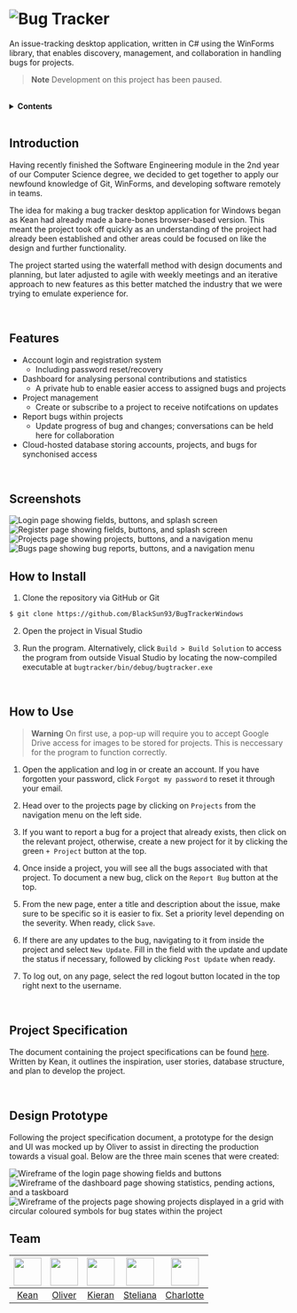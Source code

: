 
<h1>
  <img src="Bugtracker/Resources/bt_readme-banner.png" alt="Bug Tracker">
</h1>

<p>
  An issue-tracking desktop application, written in C# using the WinForms library, that enables discovery, management, and collaboration in handling bugs for projects.
</p>

> **Note** Development on this project has been paused.

<br>

<details><summary><b>Contents</b></summary>
  <ul>
    <li><a href="#introduction">Introduction</a></li>
    <li><a href="#features">Features</a></li>
    <li><a href="#demo">Screenshots</a></li>
    <li><a href="#install">How to Install</a></li>
    <li><a href="#tutorial">How to Use</a></li>
    <li><a href="#specification">Project Specification</a></li>
    <li><a href="#prototype">Design Prototype</a></li>
    <li><a href="#team">Team</a></li>
  </ul>
</details>

<br>

<h2 id="introduction">
  Introduction
</h2>

Having recently finished the Software Engineering module in the 2nd year of our Computer Science degree, we decided to get together to apply our newfound knowledge of Git, WinForms, and developing software remotely in teams.

The idea for making a bug tracker desktop application for Windows began as Kean had already made a bare-bones browser-based version. This meant the project took off quickly as an understanding of the project had already been established and other areas could be focused on like the design and further functionality.

The project started using the waterfall method with design documents and planning, but later adjusted to agile with weekly meetings and an iterative approach to new features as this better matched the industry that we were trying to emulate experience for.

<br>

<h2 id="features">
  Features
</h2>

- Account login and registration system
  - Including password reset/recovery
- Dashboard for analysing personal contributions and statistics
  - A private hub to enable easier access to assigned bugs and projects
- Project management
  - Create or subscribe to a project to receive notifcations on updates
- Report bugs within projects
  - Update progress of bug and changes; conversations can be held here for collaboration
- Cloud-hosted database storing accounts, projects, and bugs for synchonised access

<br>

<h2 id="demo">
  Screenshots
</h2>

<img src="Bugtracker/Resources/bt_readme-login.png" alt="Login page showing fields, buttons, and splash screen">
<img src="Bugtracker/Resources/bt_readme-register-demo.png" alt="Register page showing fields, buttons, and splash screen">
<img src="Bugtracker/Resources/bt_readme-projects-demo.png" alt="Projects page showing projects, buttons, and a navigation menu">
<img src="Bugtracker/Resources/bt_readme-bugs-demo.png" alt="Bugs page showing bug reports, buttons, and a navigation menu">

<br>

<h2 id="install">
  How to Install
</h2>

1. Clone the repository via GitHub or Git
```bash
$ git clone https://github.com/BlackSun93/BugTrackerWindows
```

2. Open the project in Visual Studio

3. Run the program. Alternatively, click `Build > Build Solution` to access the program from outside Visual Studio by locating the now-compiled executable at `bugtracker/bin/debug/bugtracker.exe`

<br>

<h2 id="tutorial">
  How to Use
</h2>

> **Warning** On first use, a pop-up will require you to accept Google Drive access for images to be stored for projects. This is neccessary for the program to function correctly.

1. Open the application and log in or create an account. If you have forgotten your password, click `Forgot my password` to reset it through your email.

2. Head over to the projects page by clicking on `Projects` from the navigation menu on the left side.

3. If you want to report a bug for a project that already exists, then click on the relevant project, otherwise, create a new project for it by clicking the green `+ Project` button at the top.

4. Once inside a project, you will see all the bugs associated with that project. To document a new bug, click on the `Report Bug` button at the top.

5. From the new page, enter a title and description about the issue, make sure to be specific so it is easier to fix. Set a priority level depending on the severity. When ready, click `Save`.

6. If there are any updates to the bug, navigating to it from inside the project and select `New Update`. Fill in the field with the update and update the status if necessary, followed by clicking `Post Update` when ready.

7. To log out, on any page, select the red logout button located in the top right next to the username.

<br>

<h2 id="specification">
  Project Specification
</h2>

The document containing the project specifications can be found <a href="specifications.pdf">here</a>. Written by Kean, it outlines the inspiration, user stories, database structure, and plan to develop the project.

<br>

<h2 id="prototype">
  Design Prototype
</h2>

Following the project specification document, a prototype for the design and UI was mocked up by Oliver to assist in directing the production towards a visual goal. Below are the three main scenes that were created:

<img src="Bugtracker/Resources/bt_readme-login-wireframe.png" alt="Wireframe of the login page showing fields and buttons">
<img src="Bugtracker/Resources/bt_readme-dashboard-wireframe.png" alt="Wireframe of the dashboard page showing statistics, pending actions, and a taskboard">
<img src="Bugtracker/Resources/bt_readme-projects-wireframe.png" alt="Wireframe of the projects page showing projects displayed in a grid with circular coloured symbols for bug states within the project">

<br>

<h2 id="team">
  Team
</h2>

|<img src="https://github.com/SunEmpire93.png" width="50">|<img src="https://github.com/omosborne.png" width="50">|<img src="https://github.com/kb1107.png" width="50">|<img src="https://github.com/Steliana-Guta.png" width="50">|<img src="https://github.com/CCauston113.png" width="50">|
|:---:|:---:|:---:|:---:|:---:|
|<a href="https://github.com/SunEmpire93">Kean</a>|<a href="https://github.com/omosborne">Oliver</a>|<a href="https://github.com/kb1107">Kieran</a>|<a href="https://github.com/Steliana-Guta">Steliana</a>|<a href="https://github.com/CCauston113">Charlotte</a>|
